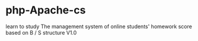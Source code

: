 # php-Apache-cs
learn to study
The management system of online students' homework score based on B / S structure V1.0

